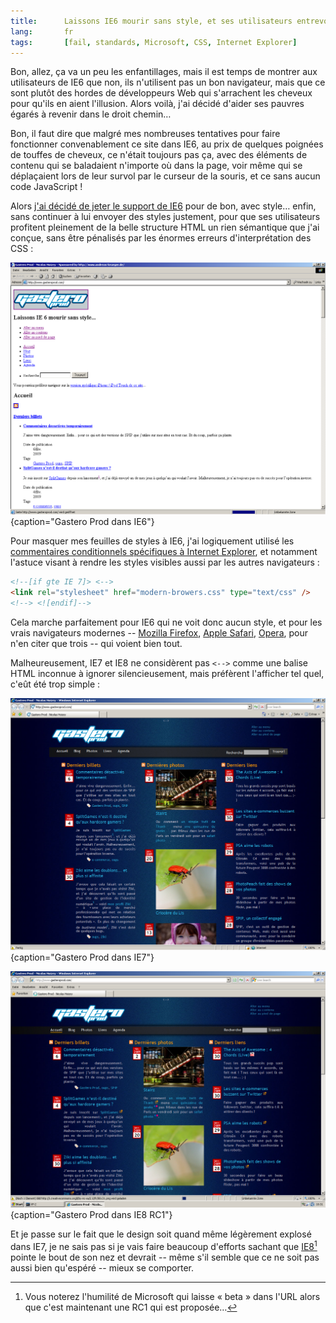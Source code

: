 ```yaml
---
title:      Laissons IE6 mourir sans style, et ses utilisateurs entrevoir la lumière
lang:       fr
tags:       [fail, standards, Microsoft, CSS, Internet Explorer]
---
```


Bon, allez, ça va un peu les enfantillages, mais il est temps de montrer aux utilisateurs de IE6 que non, ils n'utilisent pas un bon navigateur, mais que ce sont plutôt des hordes de développeurs Web qui s'arrachent les cheveux pour qu'ils en aient l'illusion. Alors voilà, j'ai décidé d'aider ses pauvres égarés à revenir dans le droit chemin…

Bon, il faut dire que malgré mes nombreuses tentatives pour faire fonctionner convenablement ce site dans IE6, au prix de quelques poignées de touffes de cheveux, ce n'était toujours pas ça, avec des éléments de contenu qui se baladaient n'importe où dans la page, voir même qui se déplaçaient lors de leur survol par le curseur de la souris, et ce sans aucun code JavaScript !

Alors [j'ai décidé de jeter le support de IE6](http://idroppedie6.com/sites/65-httpwwwgasteroprodcom) pour de bon, avec style… enfin, sans continuer à lui envoyer des styles justement, pour que ses utilisateurs profitent pleinement de la belle structure HTML un rien sémantique que j'ai conçue, sans être pénalisés par les énormes erreurs d'interprétation des CSS :

![](gp2008-ie6-windows-2000.png){caption="Gastero Prod dans IE6"}

Pour masquer mes feuilles de styles à IE6, j'ai logiquement utilisé les [commentaires conditionnels spécifiques à Internet Explorer](http://www.blog-and-blues.org/articles/Les_syntaxes_de_commentaires_conditionnels_pour_IE_Windows), et notamment l'astuce visant à rendre les styles visibles aussi par les autres navigateurs :

``` html
<!--[if gte IE 7]> <-->
<link rel="stylesheet" href="modern-browers.css" type="text/css" />
<!--> <![endif]-->
```

Cela marche parfaitement pour IE6 qui ne voit donc aucun style, et pour les vrais navigateurs modernes -- [Mozilla Firefox](http://www.mozilla.com/), [Apple Safari](http://www.apple.com/safari/), [Opera](http://www.opera.com/), pour n'en citer que trois -- qui voient bien tout.

Malheureusement, IE7 et IE8 ne considèrent pas `<-->` comme une balise HTML inconnue à ignorer silencieusement, mais préfèrent l'afficher tel quel, c'eût été trop simple :

![](gp2008-ie7-windows-xp.png){caption="Gastero Prod dans IE7"}

![](gp2008-ie8rc1-windows-xp.png){caption="Gastero Prod dans IE8 RC1"}


Et je passe sur le fait que le design soit quand même légèrement explosé dans IE7, je ne sais pas si je vais faire beaucoup d'efforts sachant que [IE8](http://www.microsoft.com/windows/Internet-explorer/beta/default.aspx)[^1] pointe le bout de son nez et devrait -- même s'il semble que ce ne soit pas aussi bien qu'espéré -- mieux se comporter.


[^1]: Vous noterez l'humilité de Microsoft qui laisse « beta » dans l'URL alors que c'est maintenant une RC1 qui est proposée…
